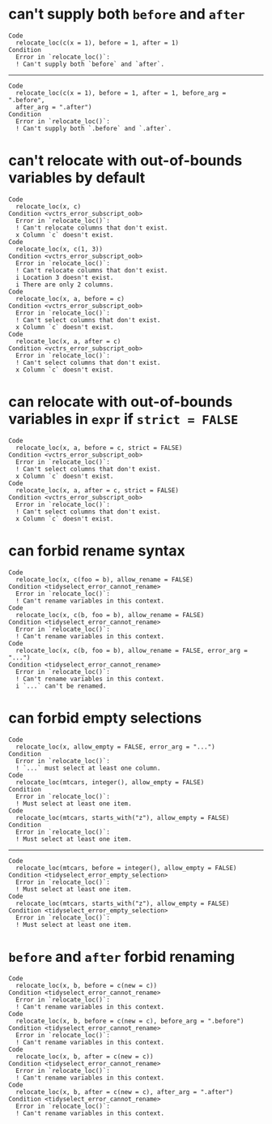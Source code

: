 # can't supply both `before` and `after`

    Code
      relocate_loc(c(x = 1), before = 1, after = 1)
    Condition
      Error in `relocate_loc()`:
      ! Can't supply both `before` and `after`.

---

    Code
      relocate_loc(c(x = 1), before = 1, after = 1, before_arg = ".before",
      after_arg = ".after")
    Condition
      Error in `relocate_loc()`:
      ! Can't supply both `.before` and `.after`.

# can't relocate with out-of-bounds variables by default

    Code
      relocate_loc(x, c)
    Condition <vctrs_error_subscript_oob>
      Error in `relocate_loc()`:
      ! Can't relocate columns that don't exist.
      x Column `c` doesn't exist.
    Code
      relocate_loc(x, c(1, 3))
    Condition <vctrs_error_subscript_oob>
      Error in `relocate_loc()`:
      ! Can't relocate columns that don't exist.
      i Location 3 doesn't exist.
      i There are only 2 columns.
    Code
      relocate_loc(x, a, before = c)
    Condition <vctrs_error_subscript_oob>
      Error in `relocate_loc()`:
      ! Can't select columns that don't exist.
      x Column `c` doesn't exist.
    Code
      relocate_loc(x, a, after = c)
    Condition <vctrs_error_subscript_oob>
      Error in `relocate_loc()`:
      ! Can't select columns that don't exist.
      x Column `c` doesn't exist.

# can relocate with out-of-bounds variables in `expr` if `strict = FALSE`

    Code
      relocate_loc(x, a, before = c, strict = FALSE)
    Condition <vctrs_error_subscript_oob>
      Error in `relocate_loc()`:
      ! Can't select columns that don't exist.
      x Column `c` doesn't exist.
    Code
      relocate_loc(x, a, after = c, strict = FALSE)
    Condition <vctrs_error_subscript_oob>
      Error in `relocate_loc()`:
      ! Can't select columns that don't exist.
      x Column `c` doesn't exist.

# can forbid rename syntax

    Code
      relocate_loc(x, c(foo = b), allow_rename = FALSE)
    Condition <tidyselect_error_cannot_rename>
      Error in `relocate_loc()`:
      ! Can't rename variables in this context.
    Code
      relocate_loc(x, c(b, foo = b), allow_rename = FALSE)
    Condition <tidyselect_error_cannot_rename>
      Error in `relocate_loc()`:
      ! Can't rename variables in this context.
    Code
      relocate_loc(x, c(b, foo = b), allow_rename = FALSE, error_arg = "...")
    Condition <tidyselect_error_cannot_rename>
      Error in `relocate_loc()`:
      ! Can't rename variables in this context.
      i `...` can't be renamed.

# can forbid empty selections

    Code
      relocate_loc(x, allow_empty = FALSE, error_arg = "...")
    Condition
      Error in `relocate_loc()`:
      ! `...` must select at least one column.
    Code
      relocate_loc(mtcars, integer(), allow_empty = FALSE)
    Condition
      Error in `relocate_loc()`:
      ! Must select at least one item.
    Code
      relocate_loc(mtcars, starts_with("z"), allow_empty = FALSE)
    Condition
      Error in `relocate_loc()`:
      ! Must select at least one item.

---

    Code
      relocate_loc(mtcars, before = integer(), allow_empty = FALSE)
    Condition <tidyselect_error_empty_selection>
      Error in `relocate_loc()`:
      ! Must select at least one item.
    Code
      relocate_loc(mtcars, starts_with("z"), allow_empty = FALSE)
    Condition <tidyselect_error_empty_selection>
      Error in `relocate_loc()`:
      ! Must select at least one item.

# `before` and `after` forbid renaming

    Code
      relocate_loc(x, b, before = c(new = c))
    Condition <tidyselect_error_cannot_rename>
      Error in `relocate_loc()`:
      ! Can't rename variables in this context.
    Code
      relocate_loc(x, b, before = c(new = c), before_arg = ".before")
    Condition <tidyselect_error_cannot_rename>
      Error in `relocate_loc()`:
      ! Can't rename variables in this context.
    Code
      relocate_loc(x, b, after = c(new = c))
    Condition <tidyselect_error_cannot_rename>
      Error in `relocate_loc()`:
      ! Can't rename variables in this context.
    Code
      relocate_loc(x, b, after = c(new = c), after_arg = ".after")
    Condition <tidyselect_error_cannot_rename>
      Error in `relocate_loc()`:
      ! Can't rename variables in this context.

